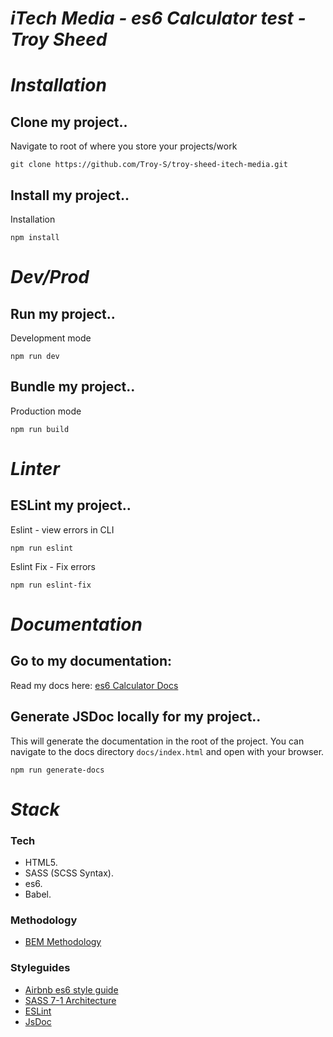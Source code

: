 # *iTech Media - es6 Calculator test - Troy Sheed*

# *Installation*
## Clone my project..
Navigate to root of where you store your projects/work
```
git clone https://github.com/Troy-S/troy-sheed-itech-media.git
```
## Install my project..
Installation
```
npm install
```

# *Dev/Prod*
## Run my project..
Development mode
```
npm run dev
```
## Bundle my project..
Production mode
```
npm run build
```

# *Linter*
## ESLint my project..
Eslint - view errors in CLI
```
npm run eslint
```
Eslint Fix - Fix errors
```
npm run eslint-fix
```

# *Documentation*
## Go to my documentation:
Read my docs here: [es6 Calculator Docs](https://troy-s.github.io/docs/)

## Generate JSDoc locally for my project..
This will generate the documentation in the root of the project. You can navigate to the docs directory `docs/index.html` and open with your browser.
```
npm run generate-docs
```

# *Stack*

### Tech
* HTML5.
* SASS (SCSS Syntax).
* es6.
* Babel.

### Methodology
* [BEM Methodology](https://en.bem.info/methodology/)

### Styleguides
* [Airbnb es6 style guide](https://github.com/airbnb/javascript)
* [SASS 7-1 Architecture](https://sass-guidelin.es/#architecture)
* [ESLint](https://eslint.org/)
* [JsDoc](https://jsdoc.app/index.html)
